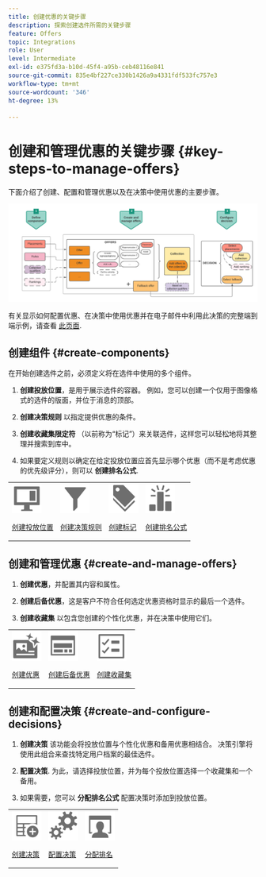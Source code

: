 ```yaml
---
title: 创建优惠的关键步骤
description: 探索创建选件所需的关键步骤
feature: Offers
topic: Integrations
role: User
level: Intermediate
exl-id: e375fd3a-b10d-45f4-a95b-ceb48116e841
source-git-commit: 835e4bf227ce330b1426a9a4331fdf533fc757e3
workflow-type: tm+mt
source-wordcount: '346'
ht-degree: 13%

---
```


# 创建和管理优惠的关键步骤 {#key-steps-to-manage-offers}

下面介绍了创建、配置和管理优惠以及在决策中使用优惠的主要步骤。

![](../assets/offer-create-manage-process.png)

有关显示如何配置优惠、在决策中使用优惠并在电子邮件中利用此决策的完整端到端示例，请查看 [此页面](../offers-e2e.md).

## 创建组件 {#create-components}

在开始创建选件之前，必须定义将在选件中使用的多个组件。

1. **创建投放位置**，是用于展示选件的容器。 例如，您可以创建一个仅用于图像格式的选件的版面，并位于消息的顶部。

1. **创建决策规则** 以指定提供优惠的条件。

1. **创建收藏集限定符** （以前称为“标记”）来关联选件，这样您可以轻松地将其整理并搜索到库中。

1. 如果要定义规则以确定在给定投放位置应首先显示哪个优惠（而不是考虑优惠的优先级评分），则可以 **创建排名公式**.

<table>
<tr>
<td><img src="../../assets/do-not-localize/icon-placement.svg" width="60px"><p><a href="../offer-library/creating-placements.md">创建投放位置</a></p></td>
<td><img src="../../assets/do-not-localize/icon-rules.svg" width="60px"><p><a href="../offer-library/creating-decision-rules.md">创建决策规则</a></p></td>
<td><img src="../../assets/do-not-localize/icon-tags.svg" width="60px"><p><a href="../offer-library/creating-tags.md">创建标记</a></p></td>
<td><img src="../../assets/do-not-localize/icon-ranking.svg" width="60px"><p><a href="../ranking/create-ranking-formulas.md">创建排名公式</a></p></td>
</table>

## 创建和管理优惠 {#create-and-manage-offers}

1. **创建优惠**，并配置其内容和属性。

1. **创建后备优惠**，这是客户不符合任何选定优惠资格时显示的最后一个选件。

1. **创建收藏集** 以包含您创建的个性化优惠，并在决策中使用它们。

<table>
<tr>
<td><img src="../../assets/do-not-localize/icon-offer.svg" width="60px"><p><a href="../offer-library/creating-personalized-offers.md">创建优惠</a></p></td>
<td><img src="../../assets/do-not-localize/icon-fallback.svg" width="60px"><p><a href="../offer-library/creating-fallback-offers.md">创建后备优惠</a></p></td>
<td><img src="../../assets/do-not-localize/icon-collection.svg" width="60px"><p><a href="../offer-library/creating-collections.md">创建收藏集</a></p></td></tr>
</table>

## 创建和配置决策 {#create-and-configure-decisions}

1. **创建决策** 该功能会将投放位置与个性化优惠和备用优惠相结合。 决策引擎将使用此组合来查找特定用户档案的最佳选件。

1. **配置决策**. 为此，请选择投放位置，并为每个投放位置选择一个收藏集和一个备用。

1. 如果需要，您可以 **分配排名公式** 配置决策时添加到投放位置。

<table>
<tr>
<td><img src="../../assets/do-not-localize/icon-decision.svg" width="60px"><p><a href="../offer-activities/create-offer-activities.md">创建决策</a></p></td>
<td><img src="../../assets/do-not-localize/icon-configure-decision.svg" width="60px"><p><a href="../offer-activities/create-offer-activities.md#add-offers">配置决策</a></p></td>
<td><img src="../../assets/do-not-localize/icon-assign-ranking.svg" width="60px"><p><a href="../offer-activities/configure-offer-selection.md#assign-ranking-formula">分配排名</a></p></td>
</tr>
</table>
